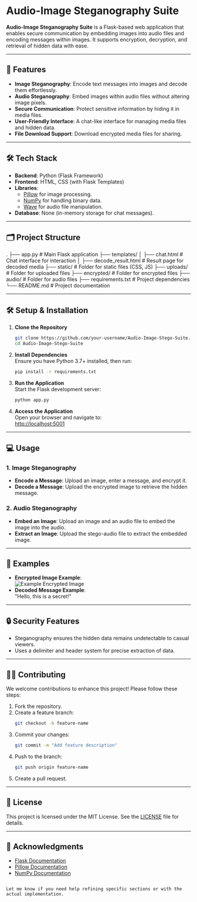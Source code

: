 
# Audio-Image Steganography Suite

**Audio-Image Steganography Suite** is a Flask-based web application that enables secure communication by embedding images into audio files and encoding messages within images. It supports encryption, decryption, and retrieval of hidden data with ease.

---

## 🚀 Features

- **Image Steganography**: Encode text messages into images and decode them effortlessly.
- **Audio Steganography**: Embed images within audio files without altering image pixels.
- **Secure Communication**: Protect sensitive information by hiding it in media files.
- **User-Friendly Interface**: A chat-like interface for managing media files and hidden data.
- **File Download Support**: Download encrypted media files for sharing.

---

## 🛠️ Tech Stack

- **Backend**: Python (Flask Framework)
- **Frontend**: HTML, CSS (with Flask Templates)
- **Libraries**:
  - [Pillow](https://python-pillow.org/) for image processing.
  - [NumPy](https://numpy.org/) for handling binary data.
  - [Wave](https://docs.python.org/3/library/wave.html) for audio file manipulation.
- **Database**: None (in-memory storage for chat messages).

---

## 🗂️ Project Structure

.
├── app.py                  # Main Flask application
├── templates/
│   ├── chat.html           # Chat interface for interaction
│   ├── decode_result.html  # Result page for decoded media
├── static/                 # Folder for static files (CSS, JS)
├── uploads/                # Folder for uploaded files
├── encrypted/              # Folder for encrypted files
├── audio/                  # Folder for audio files
├── requirements.txt        # Project dependencies
└── README.md               # Project documentation

---

## 🛠️ Setup & Installation

1. **Clone the Repository**  
   ```bash
   git clone https://github.com/your-username/Audio-Image-Stego-Suite.git
   cd Audio-Image-Stego-Suite
   ```

2. **Install Dependencies**  
   Ensure you have Python 3.7+ installed, then run:
   ```bash
   pip install -r requirements.txt
   ```

3. **Run the Application**  
   Start the Flask development server:
   ```bash
   python app.py
   ```

4. **Access the Application**  
   Open your browser and navigate to:  
   [http://localhost:5001](http://localhost:5001)

---

## 💻 Usage

### 1. Image Steganography
- **Encode a Message**: Upload an image, enter a message, and encrypt it.
- **Decode a Message**: Upload the encrypted image to retrieve the hidden message.

### 2. Audio Steganography
- **Embed an Image**: Upload an image and an audio file to embed the image into the audio.
- **Extract an Image**: Upload the stego-audio file to extract the embedded image.

---

## 📂 Examples

- **Encrypted Image Example**:  
  ![Example Encrypted Image](path/to/example-encrypted-image.png)
- **Decoded Message Example**:  
  "Hello, this is a secret!"

---

## 🔒 Security Features

- Steganography ensures the hidden data remains undetectable to casual viewers.
- Uses a delimiter and header system for precise extraction of data.

---

## 🧑‍💻 Contributing

We welcome contributions to enhance this project! Please follow these steps:
1. Fork the repository.
2. Create a feature branch:  
   ```bash
   git checkout -b feature-name
   ```
3. Commit your changes:  
   ```bash
   git commit -m "Add feature description"
   ```
4. Push to the branch:  
   ```bash
   git push origin feature-name
   ```
5. Create a pull request.

---

## 📜 License

This project is licensed under the MIT License. See the [LICENSE](LICENSE) file for details.

---

## 🌟 Acknowledgments

- [Flask Documentation](https://flask.palletsprojects.com/)
- [Pillow Documentation](https://pillow.readthedocs.io/)
- [NumPy Documentation](https://numpy.org/doc/)
```

Let me know if you need help refining specific sections or with the actual implementation.